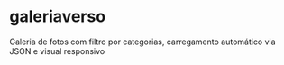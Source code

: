# galeriaverso
Galeria de fotos com filtro por categorias, carregamento automático via JSON e visual responsivo
